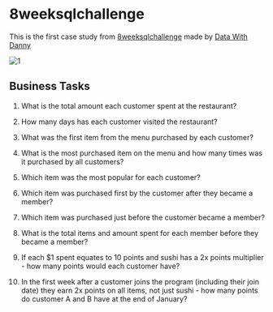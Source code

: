 # 8weeksqlchallenge

This is the first case study from <a href="https://8weeksqlchallenge.com/case-study-1/">8weeksqlchallenge</a> made by <a href="https://www.datawithdanny.com/">Data With Danny</a>

![1](https://user-images.githubusercontent.com/114480002/201091761-e35e54b2-ffe8-435e-a854-89b51c78a154.png)

 
 
 <h2>Business Tasks</h2>
  

1. What is the total amount each customer spent at the restaurant?

2. How many days has each customer visited the restaurant?

3. What was the first item from the menu purchased by each customer?

4. What is the most purchased item on the menu and how many times was it purchased by all customers?

5. Which item was the most popular for each customer?

6. Which item was purchased first by the customer after they became a member?
 
7. Which item was purchased just before the customer became a member?

8. What is the total items and amount spent for each member before they became a member?
 
9.  If each $1 spent equates to 10 points and sushi has a 2x points multiplier - how many points would each customer have?

10. In the first week after a customer joins the program (including their join date) they earn 2x points on all items, not just sushi - how many points do customer A and B have at the end of January?




